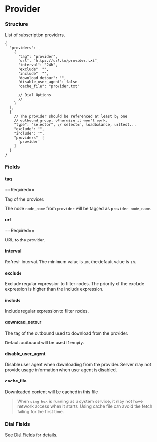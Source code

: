 # Provider

### Structure

List of subscription providers.

```jsonc
{
  "providers": [
    {
      "tag": "provider",
      "url": "https://url.to/provider.txt",
      "interval": "24h",
      "exclude": "",
      "include": "",
      "download_detour": "",
      "disable_user_agent": false,
      "cache_file": "provider.txt"

      // Dial Options
      // ... 
    }
  ],
  {
    // The provider should be referenced at least by one 
    // outbound group, otherwise it won't work.
    "type": "selector", // selector, loadbalance, urltest...
    "exclude": "",
    "include": "",
    "providers": [
      "provider"
    ]
  }
}
```

### Fields

#### tag

==Required==

Tag of the provider.

The node `node_name` from `provider` will be tagged as `provider node_name`.

#### url

==Required==

URL to the provider.

#### interval

Refresh interval. The minimum value is `1m`, the default value is `1h`.

#### exclude

Exclude regular expression to filter nodes. The priority of the exclude expression is higher than the include expression.

#### include

Include regular expression to filter nodes.

#### download_detour

The tag of the outbound used to download from the provider.

Default outbound will be used if empty.

#### disable_user_agent

Disable user agent when downloading from the provider.
Server may not provide usage information when user agent is disabled.

#### cache_file

Downloaded content will be cached in this file.

> When `sing-box` is running as a system service, it may not have network access when it starts. Using cache file can avoid the fetch failing for the first time.

### Dial Fields

See [Dial Fields](/configuration/shared/dial) for details.